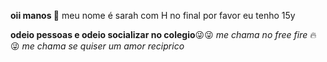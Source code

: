 **oii manos 🤙**
meu nome é sarah com H no final por favor eu tenho 15y 

**odeio pessoas e odeio socializar no colegio**😜😜
_me chama no free fire_ 🔥😜
_me chama se quiser um amor reciprico_
